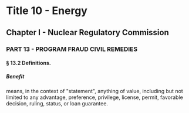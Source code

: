 
# Title 10 - Energy
## Chapter I - Nuclear Regulatory Commission
### PART 13 - PROGRAM FRAUD CIVIL REMEDIES
#### § 13.2 Definitions.
##### Benefit

means, in the context of "statement", anything of value, including but not limited to any advantage, preference, privilege, license, permit, favorable decision, ruling, status, or loan guarantee.
